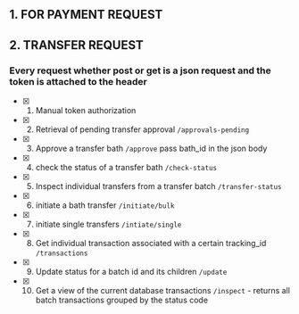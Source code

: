 
## 1. FOR PAYMENT REQUEST


## 2. TRANSFER REQUEST
### Every request whether post or get is a json request and the token is attached to the header

- [x] 1. Manual token authorization
- [x] 2. Retrieval of pending transfer approval `/approvals-pending`
- [x] 3. Approve a transfer bath `/approve` pass bath_id in the json body

- [x] 4. check the status of a transfer bath `/check-status`
- [x] 5. Inspect individual transfers from a transfer batch `/transfer-status`
- [x] 6. initiate a bath transfer `/initiate/bulk`
- [x] 7. initiate single transfers `/intiate/single`

- [x] 8.  Get individual transaction associated with a certain tracking_id `/transactions`
- [x] 9.  Update status for a batch id and its children `/update`
- [x] 10. Get a view of the current database transactions `/inspect`
		  - returns all batch transactions grouped by the status code 
		  



